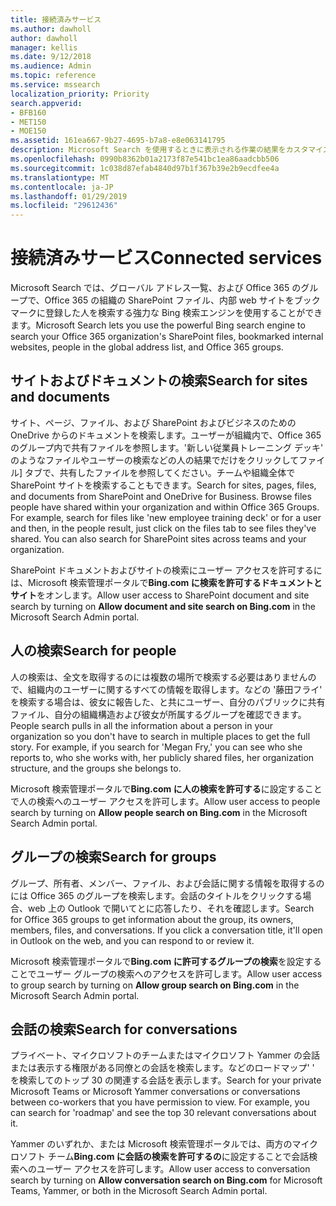 ```yaml
---
title: 接続済みサービス
ms.author: dawholl
author: dawholl
manager: kellis
ms.date: 9/12/2018
ms.audience: Admin
ms.topic: reference
ms.service: mssearch
localization_priority: Priority
search.appverid:
- BFB160
- MET150
- MOE150
ms.assetid: 161ea667-9b27-4695-b7a8-e8e063141795
description: Microsoft Search を使用するときに表示される作業の結果をカスタマイズする方法について説明します。
ms.openlocfilehash: 0990b8362b01a2173f87e541bc1ea86aadcbb506
ms.sourcegitcommit: 1c038d87efab4840d97b1f367b39e2b9ecdfee4a
ms.translationtype: MT
ms.contentlocale: ja-JP
ms.lasthandoff: 01/29/2019
ms.locfileid: "29612436"
---
```

# <a name="connected-services"></a><span data-ttu-id="34b63-103">接続済みサービス</span><span class="sxs-lookup"><span data-stu-id="34b63-103">Connected services</span></span>

<span data-ttu-id="34b63-104">Microsoft Search では、グローバル アドレス一覧、および Office 365 のグループで、Office 365 の組織の SharePoint ファイル、内部 web サイトをブックマークに登録した人を検索する強力な Bing 検索エンジンを使用することができます。</span><span class="sxs-lookup"><span data-stu-id="34b63-104">Microsoft Search lets you use the powerful Bing search engine to search your Office 365 organization's SharePoint files, bookmarked internal websites, people in the global address list, and Office 365 groups.</span></span>
  
## <a name="search-for-sites-and-documents"></a><span data-ttu-id="34b63-105">サイトおよびドキュメントの検索</span><span class="sxs-lookup"><span data-stu-id="34b63-105">Search for sites and documents</span></span>

<span data-ttu-id="34b63-p101">サイト、ページ、ファイル、および SharePoint およびビジネスのための OneDrive からのドキュメントを検索します。ユーザーが組織内で、Office 365 のグループ内で共有ファイルを参照します。'新しい従業員トレーニング デッキ' のようなファイルやユーザーの検索などの人の結果でだけをクリックしてファイル] タブで、共有したファイルを参照してください。チームや組織全体で SharePoint サイトを検索することもできます。</span><span class="sxs-lookup"><span data-stu-id="34b63-p101">Search for sites, pages, files, and documents from SharePoint and OneDrive for Business. Browse files people have shared within your organization and within Office 365 Groups. For example, search for files like 'new employee training deck' or for a user and then, in the people result, just click on the files tab to see files they've shared. You can also search for SharePoint sites across teams and your organization.</span></span>
  
<span data-ttu-id="34b63-110">SharePoint ドキュメントおよびサイトの検索にユーザー アクセスを許可するには、Microsoft 検索管理ポータルで**Bing.com に検索を許可するドキュメントとサイト**をオンします。</span><span class="sxs-lookup"><span data-stu-id="34b63-110">Allow user access to SharePoint document and site search by turning on **Allow document and site search on Bing.com** in the Microsoft Search Admin portal.</span></span> 
  
## <a name="search-for-people"></a><span data-ttu-id="34b63-111">人の検索</span><span class="sxs-lookup"><span data-stu-id="34b63-111">Search for people</span></span>

<span data-ttu-id="34b63-p102">人の検索は、全文を取得するのには複数の場所で検索する必要はありませんので、組織内のユーザーに関するすべての情報を取得します。などの '藤田フライ' を検索する場合は、彼女に報告した、と共にユーザー、自分のパブリックに共有ファイル、自分の組織構造および彼女が所属するグループを確認できます。</span><span class="sxs-lookup"><span data-stu-id="34b63-p102">People search pulls in all the information about a person in your organization so you don't have to search in multiple places to get the full story. For example, if you search for 'Megan Fry,' you can see who she reports to, who she works with, her publicly shared files, her organization structure, and the groups she belongs to.</span></span>
  
<span data-ttu-id="34b63-114">Microsoft 検索管理ポータルで**Bing.com に人の検索を許可する**に設定することで人の検索へのユーザー アクセスを許可します。</span><span class="sxs-lookup"><span data-stu-id="34b63-114">Allow user access to people search by turning on **Allow people search on Bing.com** in the Microsoft Search Admin portal.</span></span> 
  
## <a name="search-for-groups"></a><span data-ttu-id="34b63-115">グループの検索</span><span class="sxs-lookup"><span data-stu-id="34b63-115">Search for groups</span></span>

<span data-ttu-id="34b63-p103">グループ、所有者、メンバー、ファイル、および会話に関する情報を取得するのには Office 365 のグループを検索します。会話のタイトルをクリックする場合、web 上の Outlook で開いてとに応答したり、それを確認します。</span><span class="sxs-lookup"><span data-stu-id="34b63-p103">Search for Office 365 groups to get information about the group, its owners, members, files, and conversations. If you click a conversation title, it'll open in Outlook on the web, and you can respond to or review it.</span></span>
  
<span data-ttu-id="34b63-118">Microsoft 検索管理ポータルで**Bing.com に許可するグループの検索**を設定することでユーザー グループの検索へのアクセスを許可します。</span><span class="sxs-lookup"><span data-stu-id="34b63-118">Allow user access to group search by turning on **Allow group search on Bing.com** in the Microsoft Search Admin portal.</span></span> 
  
## <a name="search-for-conversations"></a><span data-ttu-id="34b63-119">会話の検索</span><span class="sxs-lookup"><span data-stu-id="34b63-119">Search for conversations</span></span>

<span data-ttu-id="34b63-p104">プライベート、マイクロソフトのチームまたはマイクロソフト Yammer の会話または表示する権限がある同僚との会話を検索します。などのロードマップ' ' を検索してのトップ 30 の関連する会話を表示します。</span><span class="sxs-lookup"><span data-stu-id="34b63-p104">Search for your private Microsoft Teams or Microsoft Yammer conversations or conversations between co-workers that you have permission to view. For example, you can search for 'roadmap' and see the top 30 relevant conversations about it.</span></span>
  
<span data-ttu-id="34b63-122">Yammer のいずれか、または Microsoft 検索管理ポータルでは、両方のマイクロソフト チーム**Bing.com に会話の検索を許可するの**に設定することで会話検索へのユーザー アクセスを許可します。</span><span class="sxs-lookup"><span data-stu-id="34b63-122">Allow user access to conversation search by turning on **Allow conversation search on Bing.com** for Microsoft Teams, Yammer, or both in the Microsoft Search Admin portal.</span></span> 

  

